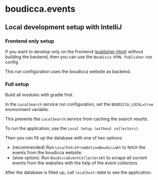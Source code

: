 # boudicca.events

## Local development setup with IntelliJ

### Frontend only setup

If you want to develop only on the Frontend ([publisher-html](publisher-html)) without building the backend, then you can use the `Boudicca HTML Publisher` run config.

This run configuration uses the boudicca website as backend.

### Full setup

Build all modules with gradle first.

In the `LocalSearch` service run configuration, set the `BOUDICCA_LOCAL=true` environment variable.

This prevents the `LocalSearch` service from caching the search results.

To run the application, use the `Local Setup (without collectors)`.

Then you can fill up the database with one of two options:

- (recommended) Run `LocalFetchFromOnlineBoudiccaKt` to fetch the events from the boudicca website.
- (slow option): Run `BoudiccaEventCollectorsKt` to scrape all current events from the websites with the help of the event collectors

After the database is filled up, call `localhost:8080` to see the application.
